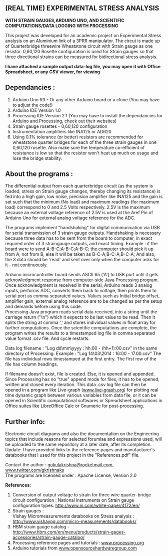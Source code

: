 (REAL TIME) EXPERIMENTAL STRESS ANALYSIS 
--------------
<B>WITH STRAIN GAUGES,ARDUINO UNO, AND SCIENTIFIC COMPUTATIONS/DATA LOGGING WITH PROCESSING </b>

This project was developed for an academic project on Experimental Stress analysis on an Aluminium link of a 3PRR manipulator. The circut is made up of Quarterbridge threewire Wheatstone circuit with Strain gauge as one resistor. 0,60,120 Rosette configuration is used for Strain gauges so that three directional strains can be measured for bidirectional stress analysis. 

<b>I have attached a sample output data-log file, you may open it with Office Spreadsheet, or any CSV viewer, for viewing </b>  

Dependancies :
--------------

1) Arduino Uno R3 - Or any other Arduino board or a clone (You may have to adjust the code!)  
2) Arduino IDE Version 1.0  
3) Processing IDE Version 2.1 (You may have to install the dependancies for Arduino and Processing, check out their  websites)  
4) Strain gauge rosettes - 0,60,120 configuration  
5) Instrumentation amplifiers like INA125 or AD620  
6) Using 0.1% tolerance (or better) resistors are recommended for wheatstone quarter bridges for each of the three strain gauges in one 0,60,120 rosette.  Also make sure the temperature co-efficient of resistance is low so that the resistor won't heat up much on usage and lose the bridge stability.  

About the programs :
-------------

The differential output from each quarterbridge circuit (as the system is loaded, stress on Strain gauge changes, thereby changing its resistance) is fed into a high gain, low noise, precision amplifier like INA125 and the gain is set such that the minimum (No load) and maximum readings (for maximum load) correspond to 0 and 2.5 Volts respectively. 2.5V is the maximum because an external voltage reference of 2.5V is used at the Aref Pin of Arduino Uno for external analog voltage reference for the ADC.

The programs implement "handshaking" for digital communication via USB for serial transmission of 3 strain gauge outputs. Handshaking is necessary because three data has to be sent from the board to computer, in exact required order of 3 straingauge outputs, and exact timing. Example : if the board were to send A-B-C;A-B-C;A-B-C; the computer should pick it up from A, not from B, else it will be taken as B-C-A;B-C-A;B-C-A; And also, the 3 data should be 'read' and sent over only when the computer asks for it - not continuously. 

Arduino microcontroller board sends ASCII 65 ('A') to USB port until it gets acknowledgment response from computer-side Java Processing program. Once acknowledgment is received in the serial, Arduino reads 3 analog inputs, performs ADC, converts them back to voltage, then prints them to serial port as comma separated values. Values such as Initial bridge offset, amplifier gain, external analog reference are to be changed as per the setup and demands before using this code.  
Processing Java program reads serial data received, into a string until the carriage return ("\n") which it expects to be last value to be read. Then it splits the string at comma ',' and stores individual values in float array for further computations. Once the scientific computations are complete, the program writes the results to a timestamped log file in comma separated value format .csv file.  And cycle restarts.

Data log filename : "Log dd\mm\yyyy : hh:00 - (hh+1):00.csv" in the same directory of Processing. 
Example : "Log 14\03\2014 : 16:00 - 17.00.csv" 
The file has individual rows timestamped at the first entry. The first row of the file has column headings.  

If filename doesn't exist, file is created. Else, it is opened and appended. Since Processing has no "true" append mode for files, it has to be opened, written and closed every iteration. This data .csv log file can then be opened in a program like Live-graph (www.live-graph.org) for plotting real time dynamic graph between various  variables from data file, or it can be opened in Scientific computational softwares or Spreadsheet applications in Office suites like LibreOffice Calc or Gnumeric for post-processing.  

Further info: 
-------------

Electronic circuit diagrams and also the documentation on the Engineering topics that include reasons for selected forumlae and expressions used, will be uploaded to the same repository at a later date, after its completion. 
Update: I have provided links to the reference pages and manufacturer's databooks that I used for this project in the "References.pdf" file.

Contact the author : gokulakrishna@rocketmail.com, www.twitter.com/gkrishnaks  
The programs are licensed under : Apache License, Version 2.0

<b>References:</b>  
1) Conversion of output voltage to strain for three wire quarter-bridge circuit configuration :
National instruments on Strain gauge configuration types: http://www.ni.com/white-paper/4172/en/  
2) Strain gauges :  
Vishay Micromeasurements databooks on Stress analysis : http://www.vishaypg.com/micro-measurements/databooks/  
3) HBM strain gauge catalog - http://www.hbm.com/en/menu/products/strain-gages-accessories/strain-gauge-catalog/  
4) Processing reference pages and tutorials : www.processing.org  
5) Arduino tutorials from www.opensourcehardwaregroup.com  


